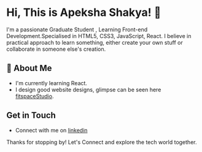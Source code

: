 # Hi, This is Apeksha Shakya! 👋

I'm a passionate Graduate Student , Learning Front-end Development.Specialised in HTML5, CSS3, JavaScript, React. I believe in practical approach to learn something, either create your own stuff or collaborate in someone else's creation.

## 🚀 About Me
- I'm currently learning React.
- I design good website designs, glimpse can be seen here [fitspaceStudio](https://fitspace-studio-7e8f57.webflow.io).

## Get in Touch
- Connect with me on [linkedin](https://www.linkedin.com/in/apeksha-shakya-648637187/)

Thanks for stopping by! Let's Connect and explore the tech world together.


